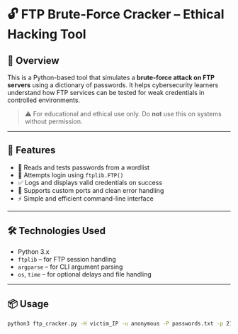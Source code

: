 # 🔓 FTP Brute-Force Cracker – Ethical Hacking Tool

## 🧠 Overview

This is a Python-based tool that simulates a **brute-force attack on FTP servers** using a dictionary of passwords. It helps cybersecurity learners understand how FTP services can be tested for weak credentials in controlled environments.

> ⚠️ For educational and ethical use only. Do **not** use this on systems without permission.

---

## 🚀 Features

- 📁 Reads and tests passwords from a wordlist
- 🔁 Attempts login using `ftplib.FTP()`
- ✅ Logs and displays valid credentials on success
- 🧵 Supports custom ports and clean error handling
- ⚡ Simple and efficient command-line interface

---

## 🛠️ Technologies Used

- Python 3.x
- `ftplib` – for FTP session handling
- `argparse` – for CLI argument parsing
- `os`, `time` – for optional delays and file handling

---

## 📦 Usage

```bash
python3 ftp_cracker.py -H victim_IP -u anonymous -P passwords.txt -p 21
